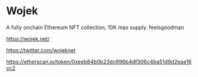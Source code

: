 # Wojek

A fully onchain Ethereum NFT collection, 10K max supply. feelsgoodman

https://wojek.net/

https://twitter.com/wojeknet

https://etherscan.io/token/0xeeb84b0b23dc696b4df306c4ba51d9d2eae16cc2
